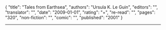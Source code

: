 {
"title": "Tales from Earthsea",
"authors": "Ursula K. Le Guin",
"editors": "",
"translator": "",
"date": "2009-01-01",
"rating": "+",
"re-read": "",
"pages": "320",
"non-fiction": "",
"comic": "",
"published": "2001"
}

---

